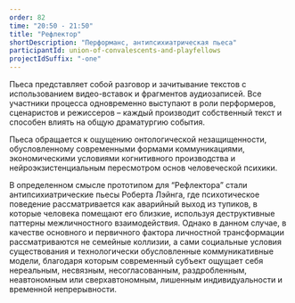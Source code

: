 ```yaml
---
order: 82
time: "20:50 - 21:50"
title: "Рефлектор"
shortDescription: "Перформанс, антипсихиатрическая пьеса"
participantId: union-of-convalescents-and-playfellows
projectIdSuffix: "-one"
---
```


Пьеса представляет собой разговор и зачитывание текстов с использованием видео-вставок и фрагментов аудиозаписей. Все участники процесса одновременно выступают в роли перформеров, сценаристов и режиссеров – каждый производит собственный текст и способен влиять на общую драматургию события.

Пьеса обращается к ощущению онтологической незащищенности, обусловленному современными формами коммуникациями, экономическими условиями когнитивного производства и нейроэкзистенциальным пересмотром основ человеческой психики.

В определенном смысле прототипом для “Рефлектора” стали антипсихиатрические пьесы Роберта Лэйнга, где психотическое поведение рассматривается как аварийный выход из тупиков, в которые человека помещают его близкие, используя деструктивные паттерны межличностного взаимодействия. Однако в данном случае, в качестве основного и первичного фактора личностной трансформации рассматриваются не семейные коллизии, а сами социальные условия существования и технологически обусловленные коммуникативные модели, благодаря которым современный субъект ощущает себя нереальным, несвязным, несогласованным, раздробленным, неавтономным или сверхавтономным, лишенным индивидуальности и временной непрерывности.
